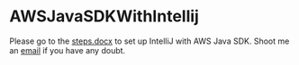 # AWSJavaSDKWithIntellij

Please go to the [steps.docx](https://github.com/kushagraagarwal19/AWSJavaSDKWithIntellij/blob/master/Steps.docx) to set up IntelliJ with AWS Java SDK. Shoot me an [email](mailto:kushagra.agarwal@outlook.com) if you have any doubt.

